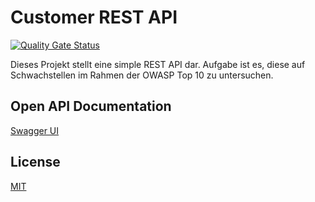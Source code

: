 # Customer REST API
[![Quality Gate Status](https://sonarcloud.io/api/project_badges/measure?project=noel-lang_customer-api&metric=alert_status)](https://sonarcloud.io/dashboard?id=noel-lang_customer-api)

Dieses Projekt stellt eine simple REST API dar. Aufgabe ist es, diese auf Schwachstellen
im Rahmen der OWASP Top 10 zu untersuchen.

## Open API Documentation
[Swagger UI](http://localhost:8080/swagger-ui/index.html?configUrl=/v3/api-docs/swagger-config)

## License
[MIT](https://github.com/noel-lang/customer-api/blob/main/LICENSE)
